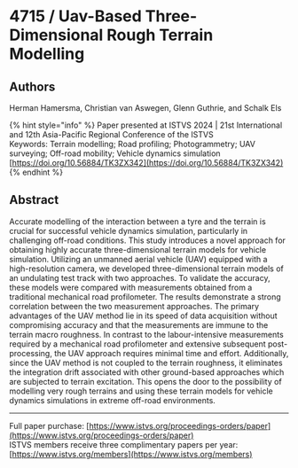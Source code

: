 # 4715 / Uav-Based Three-Dimensional Rough Terrain Modelling

## Authors
Herman Hamersma, Christian van Aswegen, Glenn Guthrie, and Schalk Els

{% hint style="info" %}
Paper presented at ISTVS 2024 | 21st International and 12th Asia-Pacific Regional Conference of the ISTVS  
Keywords: Terrain modelling; Road profiling; Photogrammetry; UAV surveying; Off-road mobility; Vehicle dynamics simulation  
[https://doi.org/10.56884/TK3ZX342](https://doi.org/10.56884/TK3ZX342)  
{% endhint %}

## Abstract
Accurate modelling of the interaction between a tyre and the terrain is crucial for successful vehicle dynamics simulation, particularly in challenging off-road conditions. This study introduces a novel approach for obtaining highly accurate three-dimensional terrain models for vehicle simulation. Utilizing an unmanned aerial vehicle (UAV) equipped with a high-resolution camera, we developed three-dimensional terrain models of an undulating test track with two approaches. To validate the accuracy, these models were compared with measurements obtained from a traditional mechanical road profilometer. The results demonstrate a strong correlation between the two measurement approaches. The primary advantages of the UAV method lie in its speed of data acquisition without compromising accuracy and that the measurements are immune to the terrain macro roughness. In contrast to the labour-intensive measurements required by a mechanical road profilometer and extensive subsequent post-processing, the UAV approach requires minimal time and effort. Additionally, since the UAV method is not coupled to the terrain roughness, it eliminates the integration drift associated with other ground-based approaches which are subjected to terrain excitation. This opens the door to the possibility of modelling very rough terrains and using these terrain models for vehicle dynamics simulations in extreme off-road environments.

-----  
Full paper purchase: [https://www.istvs.org/proceedings-orders/paper](https://www.istvs.org/proceedings-orders/paper)  
ISTVS members receive three complimentary papers per year: [https://www.istvs.org/members](https://www.istvs.org/members)